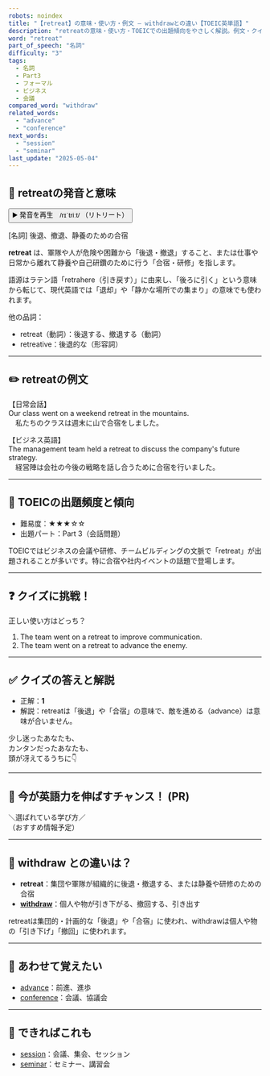 ```yaml
---
robots: noindex
title: "【retreat】の意味・使い方・例文 ― withdrawとの違い【TOEIC英単語】"
description: "retreatの意味・使い方・TOEICでの出題傾向をやさしく解説。例文・クイズ付きでwithdrawとの違いもわかりやすく学べます。"
word: "retreat"
part_of_speech: "名詞"
difficulty: "3"
tags:
  - 名詞
  - Part3
  - フォーマル
  - ビジネス
  - 会議
compared_word: "withdraw"
related_words:
  - "advance"
  - "conference"
next_words:
  - "session"
  - "seminar"
last_update: "2025-05-04"
---
```


## 🔰 retreatの発音と意味

<button class="play-audio" onclick="playTTS('retreat')">
  <span class="play-audio-main">
    ▶️ 発音を再生　/rɪˈtriːt/
  </span>
  <span class="play-audio-sub">
    （リトリート）
  </span>
</button>

[名詞] 後退、撤退、静養のための合宿

**retreat** は、軍隊や人が危険や困難から「後退・撤退」すること、または仕事や日常から離れて静養や自己研鑽のために行う「合宿・研修」を指します。

語源はラテン語「retrahere（引き戻す）」に由来し、「後ろに引く」という意味から転じて、現代英語では「退却」や「静かな場所での集まり」の意味でも使われます。

他の品詞：  
- retreat（動詞）：後退する、撤退する（動詞）
- retreative：後退的な（形容詞）

---

## ✏️ retreatの例文

【日常会話】  
Our class went on a weekend retreat in the mountains.  
　私たちのクラスは週末に山で合宿をしました。

【ビジネス英語】  
The management team held a retreat to discuss the company's future strategy.  
　経営陣は会社の今後の戦略を話し合うために合宿を行いました。

---

## 🎯 TOEICの出題頻度と傾向

- 難易度：★★★☆☆
- 出題パート：Part 3（会話問題）

TOEICではビジネスの会議や研修、チームビルディングの文脈で「retreat」が出題されることが多いです。特に合宿や社内イベントの話題で登場します。

---

## ❓ クイズに挑戦！

正しい使い方はどっち？

1. The team went on a retreat to improve communication.  
2. The team went on a retreat to advance the enemy.

---

## ✅ クイズの答えと解説

- 正解：**1**
- 解説：retreatは「後退」や「合宿」の意味で、敵を進める（advance）は意味が合いません。

少し迷ったあなたも、  
カンタンだったあなたも、  
頭が冴えてるうちに👇️

---

## 🚀 今が英語力を伸ばすチャンス！ (PR)

<div class="info-center">
＼選ばれている学び方／<br>  
（おすすめ情報予定）
</div>

---

## 🤔  withdraw との違いは？

- **retreat**：集団や軍隊が組織的に後退・撤退する、または静養や研修のための合宿
- **[withdraw](/word/withdraw/)**：個人や物が引き下がる、撤回する、引き出す

retreatは集団的・計画的な「後退」や「合宿」に使われ、withdrawは個人や物の「引き下げ」「撤回」に使われます。

---

## 🧩 あわせて覚えたい

- [advance](/word/advance/)：前進、進歩
- [conference](/word/conference/)：会議、協議会

---

## 📖 できればこれも

- [session](/word/session/)：会議、集会、セッション
- [seminar](/word/seminar/)：セミナー、講習会

<!-- cvid: aid08_bid31 -->
